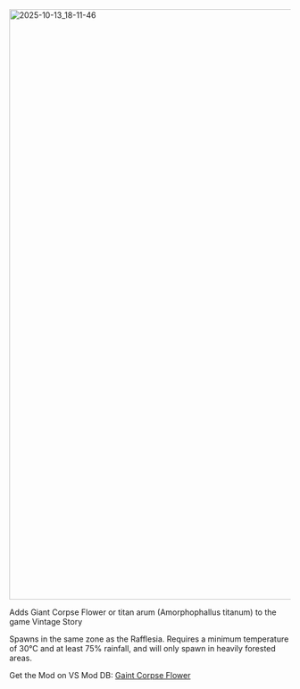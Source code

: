 
<img width="1920" height="1057" alt="2025-10-13_18-11-46" src="https://github.com/user-attachments/assets/69521c40-8194-4e8b-884a-c75cab410dae" />


Adds Giant Corpse Flower or titan arum (Amorphophallus titanum) to the game Vintage Story

Spawns in the same zone as the Rafflesia.
Requires a minimum temperature of 30°C and at least 75% rainfall, and will only spawn in heavily forested areas.


Get the Mod on VS Mod DB: [Gaint Corpse Flower](https://mods.vintagestory.at/show/mod/32960)
